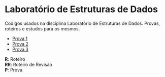 # Laboratório de Estruturas de Dados

Codigos usados na disciplina Laboratório de Estruturas de Dados. Provas, roteiros e estudos para os mesmos.

* [Prova 1](https://github.com/RuanGOA/LEDA/tree/master/Provas/PP1-EstatisticaDeOrdem)
* [Prova 2](https://github.com/RuanGOA)
* [Prova 3](https://github.com/RuanGOA)


**R**: Roteiro  
**RR**: Roteiro de Revisão  
**P**: Prova  
